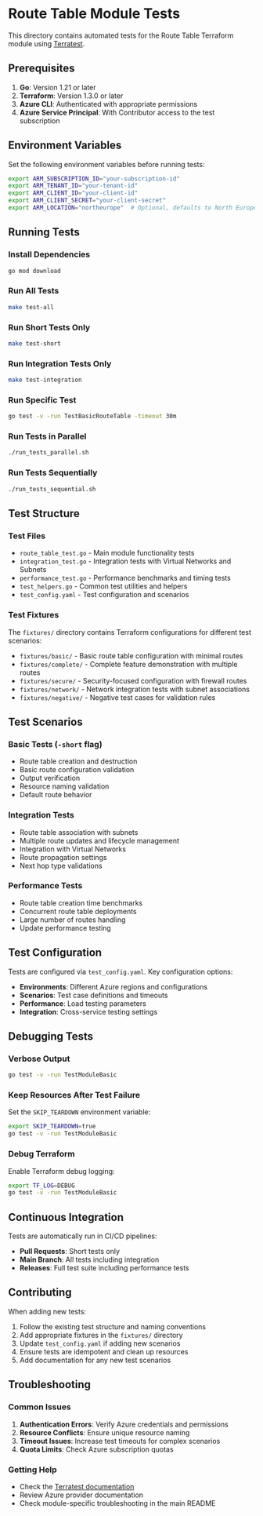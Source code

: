 # Route Table Module Tests

This directory contains automated tests for the Route Table Terraform module using [Terratest](https://terratest.gruntwork.io/).

## Prerequisites

1. **Go**: Version 1.21 or later
2. **Terraform**: Version 1.3.0 or later
3. **Azure CLI**: Authenticated with appropriate permissions
4. **Azure Service Principal**: With Contributor access to the test subscription

## Environment Variables

Set the following environment variables before running tests:

```bash
export ARM_SUBSCRIPTION_ID="your-subscription-id"
export ARM_TENANT_ID="your-tenant-id"
export ARM_CLIENT_ID="your-client-id"
export ARM_CLIENT_SECRET="your-client-secret"
export ARM_LOCATION="northeurope"  # Optional, defaults to North Europe
```

## Running Tests

### Install Dependencies

```bash
go mod download
```

### Run All Tests

```bash
make test-all
```

### Run Short Tests Only

```bash
make test-short
```

### Run Integration Tests Only

```bash
make test-integration
```

### Run Specific Test

```bash
go test -v -run TestBasicRouteTable -timeout 30m
```

### Run Tests in Parallel

```bash
./run_tests_parallel.sh
```

### Run Tests Sequentially

```bash
./run_tests_sequential.sh
```

## Test Structure

### Test Files

- `route_table_test.go` - Main module functionality tests
- `integration_test.go` - Integration tests with Virtual Networks and Subnets
- `performance_test.go` - Performance benchmarks and timing tests
- `test_helpers.go` - Common test utilities and helpers
- `test_config.yaml` - Test configuration and scenarios

### Test Fixtures

The `fixtures/` directory contains Terraform configurations for different test scenarios:

- `fixtures/basic/` - Basic route table configuration with minimal routes
- `fixtures/complete/` - Complete feature demonstration with multiple routes
- `fixtures/secure/` - Security-focused configuration with firewall routes
- `fixtures/network/` - Network integration tests with subnet associations
- `fixtures/negative/` - Negative test cases for validation rules

## Test Scenarios

### Basic Tests (`-short` flag)

- Route table creation and destruction
- Basic route configuration validation
- Output verification
- Resource naming validation
- Default route behavior

### Integration Tests

- Route table association with subnets
- Multiple route updates and lifecycle management
- Integration with Virtual Networks
- Route propagation settings
- Next hop type validations

### Performance Tests

- Route table creation time benchmarks
- Concurrent route table deployments
- Large number of routes handling
- Update performance testing

## Test Configuration

Tests are configured via `test_config.yaml`. Key configuration options:

- **Environments**: Different Azure regions and configurations
- **Scenarios**: Test case definitions and timeouts
- **Performance**: Load testing parameters
- **Integration**: Cross-service testing settings

## Debugging Tests

### Verbose Output

```bash
go test -v -run TestModuleBasic
```

### Keep Resources After Test Failure

Set the `SKIP_TEARDOWN` environment variable:

```bash
export SKIP_TEARDOWN=true
go test -v -run TestModuleBasic
```

### Debug Terraform

Enable Terraform debug logging:

```bash
export TF_LOG=DEBUG
go test -v -run TestModuleBasic
```

## Continuous Integration

Tests are automatically run in CI/CD pipelines:

- **Pull Requests**: Short tests only
- **Main Branch**: All tests including integration
- **Releases**: Full test suite including performance tests

## Contributing

When adding new tests:

1. Follow the existing test structure and naming conventions
2. Add appropriate fixtures in the `fixtures/` directory
3. Update `test_config.yaml` if adding new scenarios
4. Ensure tests are idempotent and clean up resources
5. Add documentation for any new test scenarios

## Troubleshooting

### Common Issues

1. **Authentication Errors**: Verify Azure credentials and permissions
2. **Resource Conflicts**: Ensure unique resource naming
3. **Timeout Issues**: Increase test timeouts for complex scenarios
4. **Quota Limits**: Check Azure subscription quotas

### Getting Help

- Check the [Terratest documentation](https://terratest.gruntwork.io/)
- Review Azure provider documentation
- Check module-specific troubleshooting in the main README